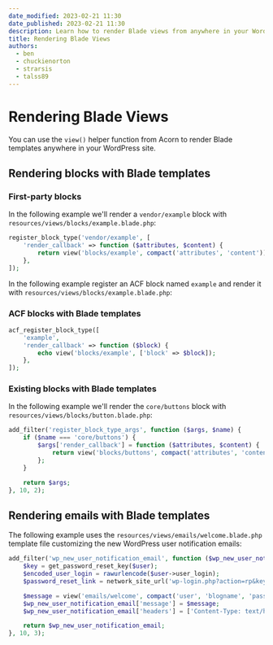 ```yaml
---
date_modified: 2023-02-21 11:30
date_published: 2023-02-21 11:30
description: Learn how to render Blade views from anywhere in your WordPress site.
title: Rendering Blade Views
authors:
  - ben
  - chuckienorton
  - strarsis
  - talss89
---
```


# Rendering Blade Views

You can use the `view()` helper function from Acorn to render Blade templates anywhere in your WordPress site.

## Rendering blocks with Blade templates

### First-party blocks

In the following example we'll render a `vendor/example` block with `resources/views/blocks/example.blade.php`:

```php
register_block_type('vendor/example', [
    'render_callback' => function ($attributes, $content) {
        return view('blocks/example', compact('attributes', 'content'));
    },
]);
```

In the following example register an ACF block named `example` and render it with `resources/views/blocks/example.blade.php`:

### ACF blocks with Blade templates

```php
acf_register_block_type([
    'example',
    'render_callback' => function ($block) {
        echo view('blocks/example', ['block' => $block]);
    },
]);
```

### Existing blocks with Blade templates

In the following example we'll render the `core/buttons` block with `resources/views/blocks/button.blade.php`:

```php
add_filter('register_block_type_args', function ($args, $name) {
    if ($name === 'core/buttons') {
        $args['render_callback'] = function ($attributes, $content) {
            return view('blocks/buttons', compact('attributes', 'content'));
        };
    }

    return $args;
}, 10, 2);
```

## Rendering emails with Blade templates

The following example uses the `resources/views/emails/welcome.blade.php` template file customizing the new WordPress user notification emails:

```php
add_filter('wp_new_user_notification_email', function ($wp_new_user_notification_email, $user, $blogname) {
    $key = get_password_reset_key($user);
    $encoded_user_login = rawurlencode($user->user_login);
    $password_reset_link = network_site_url('wp-login.php?action=rp&key='.$key.'&login='.$encoded_user_login, 'login');

    $message = view('emails/welcome', compact('user', 'blogname', 'password_reset_link'))->render();
    $wp_new_user_notification_email['message'] = $message;
    $wp_new_user_notification_email['headers'] = ['Content-Type: text/html; charset=UTF-8'];

    return $wp_new_user_notification_email;
}, 10, 3);
```
